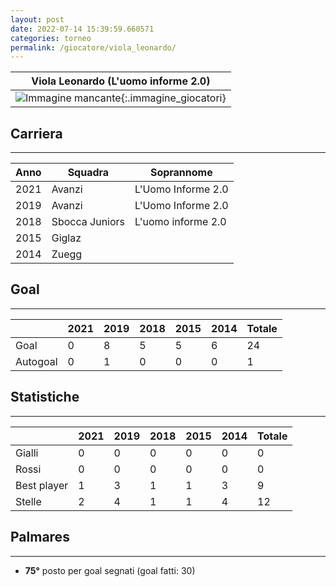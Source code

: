 ```yaml
---
layout: post
date: 2022-07-14 15:39:59.660571
categories: torneo
permalink: /giocatore/viola_leonardo/
---
```

<link rel='stylesheets' href='./../assets/giocatori.css'>

| Viola Leonardo (L'uomo informe 2.0) |
|:-----:|
| ![Immagine mancante]('./../../assets/giocatori/viola_leonardo.png){:.immagine_giocatori} |


## Carriera
----

|Anno|Squadra|Soprannome|
|:---:|---|---|
|2021|Avanzi|L'Uomo Informe 2.0|
|2019|Avanzi|L'Uomo Informe 2.0|
|2018|Sbocca Juniors|L'uomo informe 2.0|
|2015|Giglaz||
|2014|Zuegg||


## Goal
----

| |2021|2019|2018|2015|2014| Totale |
|---|---|---|---|---|---|---|
|Goal|0|8|5|5|6|24|
|Autogoal|0|1|0|0|0|1|


## Statistiche
----

| |2021|2019|2018|2015|2014| Totale |
|---|---|---|---|---|---|---|
|Gialli|0|0|0|0|0|0|
|Rossi|0|0|0|0|0|0|
|Best player|1|3|1|1|3|9|
|Stelle|2|4|1|1|4|12|


## Palmares
----

- **75°** posto per goal segnati (goal fatti: 30)
